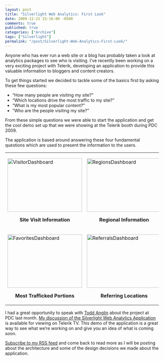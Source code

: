 ```yaml
---
layout: post
title: "Silverlight Web Analytics: First Look"
date: 2009-12-21 15:16:00 -0500
comments: true
published: true
categories: ["Archive"]
tags: ["Silverlight"]
permalink: "/post/Silverlight-Web-Analytics-First-Look/"
---
```


<p>Anyone who has ever run a web site or a blog has probably taken a look at analytics packages to see who is visiting. I&rsquo;ve recently been working on a very exciting project with Telerik, developing an application to provide this valuable information to bloggers and content creators.</p>
<p>To get things started we decided to tackle some of the basics first by asking these few questions:</p>
<ul>
<li>&ldquo;How many people are visiting my site?&rdquo;</li>
<li>&ldquo;Which locations drive the most traffic to my site?&rdquo;</li>
<li>&ldquo;What is my most popular content?&rdquo;</li>
<li>&ldquo;Who are the people visiting my site?&rdquo;</li>
</ul>
<p>From these simple questions we were able to start the application and get the cool demo set up that we were showing at the Telerik booth during PDC 2009.</p>
<p>The application is based around answering these four fundamental questions which are used to present the information to the users.</p>
<table border="0" cellspacing="0" cellpadding="0">
<tbody>
<tr>
<td width="319" valign="top">
<p><a href="/files/media/image/WindowsLiveWriter/SilverlightWebAnalyticsFirstLook_D6BD/VisitorDashboard_2.jpg"><img style="border: 0px none ; display: block; float: none; margin-left: auto; margin-right: auto;" title="VisitorDashboard" src="http://brendan.enrick.com/files/media/image/WindowsLiveWriter/SilverlightWebAnalyticsFirstLook_D6BD/VisitorDashboard_thumb.jpg" border="0" alt="VisitorDashboard" width="244" height="175" /></a></p>
<p align="center"><strong>Site Visit Information</strong></p>
</td>
<td width="319" valign="top">
<p><a href="/files/media/image/WindowsLiveWriter/SilverlightWebAnalyticsFirstLook_D6BD/RegionsDashboard_2.jpg"><img style="border: 0px none ; display: block; float: none; margin-left: auto; margin-right: auto;" title="RegionsDashboard" src="http://brendan.enrick.com/files/media/image/WindowsLiveWriter/SilverlightWebAnalyticsFirstLook_D6BD/RegionsDashboard_thumb.jpg" border="0" alt="RegionsDashboard" width="244" height="175" /></a></p>
<p align="center"><strong>Regional Information</strong></p>
</td>
</tr>
<tr>
<td width="319" valign="top">
<p><a href="/files/media/image/WindowsLiveWriter/SilverlightWebAnalyticsFirstLook_D6BD/FavoritesDashboard_2.jpg"><img style="border: 0px none ; display: block; float: none; margin-left: auto; margin-right: auto;" title="FavoritesDashboard" src="http://brendan.enrick.com/files/media/image/WindowsLiveWriter/SilverlightWebAnalyticsFirstLook_D6BD/FavoritesDashboard_thumb.jpg" border="0" alt="FavoritesDashboard" width="244" height="175" /></a></p>
<p align="center"><strong>Most Trafficked Portions</strong></p>
</td>
<td width="319" valign="top">
<p><a href="/files/media/image/WindowsLiveWriter/SilverlightWebAnalyticsFirstLook_D6BD/ReferralsDashboard_2.jpg"><img style="border: 0px none ; display: block; float: none; margin-left: auto; margin-right: auto;" title="ReferralsDashboard" src="http://brendan.enrick.com/files/media/image/WindowsLiveWriter/SilverlightWebAnalyticsFirstLook_D6BD/ReferralsDashboard_thumb.jpg" border="0" alt="ReferralsDashboard" width="244" height="175" /></a></p>
<p align="center"><strong>Referring Locations</strong></p>
</td>
</tr>
</tbody>
</table>
<p>I had a great opportunity to speak with <a href="http://weblogs.asp.net/toddanglin/default.aspx">Todd Anglin</a> about the project at PDC last month. <a href="http://tv.telerik.com/silverlight/video/pdc-silverlight-web-analytics-demo">My discussion of the Silverlight Web Analytics Application</a> is available for viewing on Telerik TV. This demo of the application is a great way to see what we&rsquo;re working on and give you an idea of what is coming soon.</p>
<p><a href="http://feeds.feedburner.com/BrendanEnrick">Subscribe to my RSS feed</a> and come back to read more as I will be posting about the architecture and some of the design decisions we made about the application.</p>
